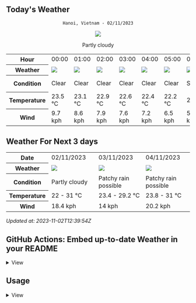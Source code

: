 ## Today's Weather
<div align="center">

`Hanoi, Vietnam - 02/11/2023`

<img src="https://cdn.weatherapi.com/weather/64x64/day/116.png"/>

Partly cloudy

</div>


<table>
    <tr>
        <th>Hour</th>
        <td>00:00</td><td>01:00</td><td>02:00</td><td>03:00</td><td>04:00</td><td>05:00</td><td>06:00</td><td>07:00</td><td>08:00</td><td>09:00</td><td>10:00</td><td>11:00</td><td>12:00</td><td>13:00</td><td>14:00</td><td>15:00</td><td>16:00</td><td>17:00</td><td>18:00</td><td>19:00</td><td>20:00</td><td>21:00</td><td>22:00</td><td>23:00</td>
    </tr>
    <tr>
        <th>Weather</th>
        <td><img src="https://cdn.weatherapi.com/weather/64x64/night/113.png"></img></td><td><img src="https://cdn.weatherapi.com/weather/64x64/night/113.png"></img></td><td><img src="https://cdn.weatherapi.com/weather/64x64/night/113.png"></img></td><td><img src="https://cdn.weatherapi.com/weather/64x64/night/113.png"></img></td><td><img src="https://cdn.weatherapi.com/weather/64x64/night/113.png"></img></td><td><img src="https://cdn.weatherapi.com/weather/64x64/night/113.png"></img></td><td><img src="https://cdn.weatherapi.com/weather/64x64/day/113.png"></img></td><td><img src="https://cdn.weatherapi.com/weather/64x64/day/113.png"></img></td><td><img src="https://cdn.weatherapi.com/weather/64x64/day/113.png"></img></td><td><img src="https://cdn.weatherapi.com/weather/64x64/day/116.png"></img></td><td><img src="https://cdn.weatherapi.com/weather/64x64/day/116.png"></img></td><td><img src="https://cdn.weatherapi.com/weather/64x64/day/113.png"></img></td><td><img src="https://cdn.weatherapi.com/weather/64x64/day/116.png"></img></td><td><img src="https://cdn.weatherapi.com/weather/64x64/day/116.png"></img></td><td><img src="https://cdn.weatherapi.com/weather/64x64/day/116.png"></img></td><td><img src="https://cdn.weatherapi.com/weather/64x64/day/116.png"></img></td><td><img src="https://cdn.weatherapi.com/weather/64x64/day/116.png"></img></td><td><img src="https://cdn.weatherapi.com/weather/64x64/day/116.png"></img></td><td><img src="https://cdn.weatherapi.com/weather/64x64/night/113.png"></img></td><td><img src="https://cdn.weatherapi.com/weather/64x64/night/116.png"></img></td><td><img src="https://cdn.weatherapi.com/weather/64x64/night/113.png"></img></td><td><img src="https://cdn.weatherapi.com/weather/64x64/night/113.png"></img></td><td><img src="https://cdn.weatherapi.com/weather/64x64/night/113.png"></img></td><td><img src="https://cdn.weatherapi.com/weather/64x64/night/116.png"></img></td>
    </tr>
    <tr>
        <th>Condition</th>
        <td width="200px">Clear</td><td width="200px">Clear</td><td width="200px">Clear</td><td width="200px">Clear</td><td width="200px">Clear</td><td width="200px">Clear</td><td width="200px">Sunny</td><td width="200px">Sunny</td><td width="200px">Sunny</td><td width="200px">Partly cloudy</td><td width="200px">Partly cloudy</td><td width="200px">Sunny</td><td width="200px">Partly cloudy</td><td width="200px">Partly cloudy</td><td width="200px">Partly cloudy</td><td width="200px">Partly cloudy</td><td width="200px">Partly cloudy</td><td width="200px">Partly cloudy</td><td width="200px">Clear</td><td width="200px">Partly cloudy</td><td width="200px">Clear</td><td width="200px">Clear</td><td width="200px">Clear</td><td width="200px">Partly cloudy</td>
    </tr>
    <tr>
        <th>Temperature</th>
        <td>23.5 °C</td><td>23.1 °C</td><td>22.9 °C</td><td>22.6 °C</td><td>22.4 °C</td><td>22.2 °C</td><td>22 °C</td><td>22.9 °C</td><td>24.5 °C</td><td>26.1 °C</td><td>27.4 °C</td><td>28.6 °C</td><td>29.6 °C</td><td>30.4 °C</td><td>30.9 °C</td><td>31 °C</td><td>30.6 °C</td><td>29 °C</td><td>27.2 °C</td><td>28 °C</td><td>25.2 °C</td><td>24.8 °C</td><td>24.5 °C</td><td>24.3 °C</td>
    </tr>
    <tr>
        <th>Wind</th>
        <td>9.7 kph</td><td>8.6 kph</td><td>7.9 kph</td><td>7.6 kph</td><td>7.2 kph</td><td>6.5 kph</td><td>5.8 kph</td><td>5.4 kph</td><td>6.1 kph</td><td>7.2 kph</td><td>7.9 kph</td><td>7.9 kph</td><td>8.6 kph</td><td>9 kph</td><td>9.7 kph</td><td>10.1 kph</td><td>11.9 kph</td><td>12.2 kph</td><td>16.9 kph</td><td>9 kph</td><td>15.1 kph</td><td>13.3 kph</td><td>12.2 kph</td><td>11.9 kph</td>
    </tr>
</table>


## Weather For Next 3 days


<table>
    <tr>
        <th>Date</th>
        <td>02/11/2023</td><td>03/11/2023</td><td>04/11/2023</td>
    </tr>
    <tr>
        <th>Weather</th>
        <td><img src="https://cdn.weatherapi.com/weather/64x64/day/116.png"/></td><td><img src="https://cdn.weatherapi.com/weather/64x64/day/176.png"/></td><td><img src="https://cdn.weatherapi.com/weather/64x64/day/176.png"/></td>
    </tr>
    <tr>
        <th>Condition</th>
        <td width="200px">Partly cloudy</td><td width="200px">Patchy rain possible</td><td width="200px">Patchy rain possible</td>
    </tr>
    <tr>
        <th>Temperature</th>
        <td>22 -  31 °C</td><td>23.4 -  29.2 °C</td><td>23.8 -  31 °C</td>
    </tr>
    <tr>
        <th>Wind</th>
        <td>18.4 kph</td><td>14 kph</td><td>20.2 kph</td>
    </tr>
</table>


*Updated at: 2023-11-02T12:39:54Z*

## GitHub Actions: Embed up-to-date Weather in your README
<details>
<summary>
    View
</summary>

You can easily embed tables in your README.md using GitHub Actions by following these simple steps:

**Step 1:** In your repository, create a file named `README.md.template`.

**Step 2:** Write anything you want within the `README.md.template` file.

**Step 3:** Embed one of the following entities within your `README.md.template`:

- **Today's Weather Table:**
```shell
{{ template "hourly-table" $.TodayWeather.HourlyWeathers }}
```

- **Daily Weather Table:**
```shell
{{ template "daily-table" .Weathers }}
```

- **Updated at:**
```shell
{{ formatTime .UpdatedAt }}
```

If you are familiar with Go templates, you have access to the `root` variable, which includes the following fields:

- `Weathers`: An array of daily Weather. You can view the Weather struct definition in [model/weather.go](model/weather.go).
- `UpdatedAt`: This field contains the timestamp in the format of `time.Date`.

**Step 4**: Register Github Action
- Create a file `.github/workflows/update-weather.yml` in your repository.
```yml
name: "Cronjob"
on:
schedule:
- cron: '15 * * * *'

jobs:
    update-weather:
        permissions: write-all
        runs-on: ubuntu-latest
        steps:
            - uses: actions/checkout@v3
            - name: Generate README
              uses: huantt/weather-forecast@v1.0.5
              with:
                city: HaNoi
                days: 7
                weather-api-key: ${{ secrets.WEATHER_API_KEY }}
                template-file: 'README.md.template'
                out-file: 'README.md'
            - name: Commit
              run: |
                if git diff --exit-code; then
                  echo "No changes to commit."
                  exit 0
                else
                  git config user.name github-actions
                  git config user.email github-actions@github.com
                  git add .
                  git commit -m "update"
                  git push origin main
                fi
```
- Update some variable in this file:
    - city: The city that you want to forecast weather
    - days: number of forecast days
    - template-file: Path to the above template file. Eg. `template/README.md.template`
    - out-file: your README.md file name
    - weather-api-key:
        - Register free API key in [https://weatherapi.com](https://weatherapi.com)
        - Setup secrets with name `WEATHER_API_KEY` in `Your repo > settings > Secrets and variables > Actions > New repository secret`

**Step 5**: Commit your change, then Github actions will run as your specificed cron to update Weather into your README.md file
</details>


## Usage
<details>
<summary>View</summary>

#### Install
```shell
go install https://github.com/huantt/weather-forecast
```

#### Run

```shell
Usage:
weather-forecast update-weather [flags]

Flags:
--city string              City
--days int                 Days of forecast (default 7)
-h, --help                     help for update-weather
-o, --out-file string          Output file path
-f, --template-file string     Readme template file path
-k, --weather-api-key string   weatherapi.com API key

```

**Sample**
```shell
weather-forecast update-weather \
--days=7 \
--weather-api-key="$WEATHER_API_KEY" \
--template-file='template/README.md.template' \
--city=HaNoi \
--out-file='README.md'
```

### Docker
```shell
docker build -t weather-forecast .
```

```shell
docker run --rm \
-v ./:/app/data \
weather-forecast \
--weather-api-key='XXXX' \
--city=HaNoi \
--out-file=data/README.md \
--template-file=data/README.md.template
```

</details>
